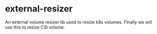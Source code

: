 # external-resizer
An external volume resizer lib used to resize k8s volumes. Finally we will use this to resize CSI volume.
